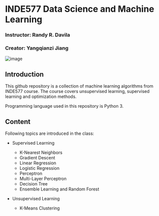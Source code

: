 # INDE577 Data Science and Machine Learning
### Instructor: Randy R. Davila
### Creator: Yangqianzi Jiang
![image](https://user-images.githubusercontent.com/120424457/231879694-af3d8063-6149-4279-868b-f83d093c31d9.png)
## Introduction
This github repository is a collection of machine learning algorithms from INDE577 course. The course covers unsupervised learning, supervised learning and optimization methods.

Programming language used in this repository is Python 3.

## Content
Following topics are introduced in the class:
* Supervised Learning
  * K-Nearest Neighbors
  * Gradient Descent
  * Linear Regression
  * Logistic Regression
  * Perceptron
  * Multi-Layer Perceptron
  * Decision Tree
  * Ensemble Learning and Random Forest

* Unsupervised Learning
  * K-Means Clustering


